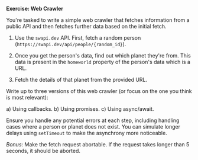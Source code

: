 **Exercise: Web Crawler**

You're tasked to write a simple web crawler that fetches information from a public API and then fetches further data based on the initial fetch.

1. Use the `swapi.dev` API. First, fetch a random person (`https://swapi.dev/api/people/{random_id}`).

2. Once you get the person's data, find out which planet they're from. This data is present in the `homeworld` property of the person's data which is a URL.

3. Fetch the details of that planet from the provided URL.

Write up to three versions of this web crawler (or focus on the one you think is most relevant):

a) Using callbacks.
b) Using promises.
c) Using async/await.

Ensure you handle any potential errors at each step, including handling cases where a person or planet does not exist. You can simulate longer delays using `setTimeout` to make the asynchrony more noticeable.

_Bonus_: Make the fetch request abortable. If the request takes longer than 5 seconds, it should be aborted.
